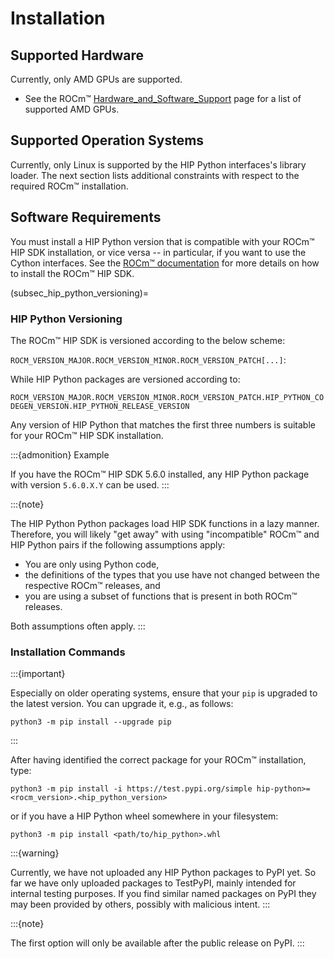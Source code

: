 <!-- MIT License
  -- 
  -- Copyright (c) 2023 Advanced Micro Devices, Inc.
  -- 
  -- Permission is hereby granted, free of charge, to any person obtaining a copy
  -- of this software and associated documentation files (the "Software"), to deal
  -- in the Software without restriction, including without limitation the rights
  -- to use, copy, modify, merge, publish, distribute, sublicense, and/or sell
  -- copies of the Software, and to permit persons to whom the Software is
  -- furnished to do so, subject to the following conditions:
  -- 
  -- The above copyright notice and this permission notice shall be included in all
  -- copies or substantial portions of the Software.
  -- 
  -- THE SOFTWARE IS PROVIDED "AS IS", WITHOUT WARRANTY OF ANY KIND, EXPRESS OR
  -- IMPLIED, INCLUDING BUT NOT LIMITED TO THE WARRANTIES OF MERCHANTABILITY,
  -- FITNESS FOR A PARTICULAR PURPOSE AND NONINFRINGEMENT. IN NO EVENT SHALL THE
  -- AUTHORS OR COPYRIGHT HOLDERS BE LIABLE FOR ANY CLAIM, DAMAGES OR OTHER
  -- LIABILITY, WHETHER IN AN ACTION OF CONTRACT, TORT OR OTHERWISE, ARISING FROM,
  -- OUT OF OR IN CONNECTION WITH THE SOFTWARE OR THE USE OR OTHER DEALINGS IN THE
  -- SOFTWARE.
  -->
# Installation

## Supported Hardware

Currently, only AMD GPUs are supported.

* See the ROCm&trade; [Hardware_and_Software_Support](https://docs.amd.com/bundle/Hardware_and_Software_Reference_Guide/page/Hardware_and_Software_Support.html) page for a list of supported AMD GPUs.

## Supported Operation Systems

Currently, only Linux is supported by the HIP Python interfaces's library loader.
The next section lists additional constraints with respect to the required ROCm&trade; installation.

## Software Requirements

You must install a HIP Python version that is compatible with your  ROCm&trade; HIP SDK installation, or vice versa -- in particular, if you want to use the Cython interfaces. See the [ROCm&trade; documentation](https://rocm.docs.amd.com/en/latest/index.html) for more details on how to install the ROCm&trade; HIP SDK.

(subsec_hip_python_versioning)=
### HIP Python Versioning

The ROCm&trade; HIP SDK is versioned according to the below scheme:

``ROCM_VERSION_MAJOR.ROCM_VERSION_MINOR.ROCM_VERSION_PATCH[...]``:

While HIP Python packages are versioned according to:

``ROCM_VERSION_MAJOR.ROCM_VERSION_MINOR.ROCM_VERSION_PATCH.HIP_PYTHON_CODEGEN_VERSION.HIP_PYTHON_RELEASE_VERSION``

Any version of HIP Python that matches the first three numbers is suitable for your ROCm&trade; HIP SDK installation.

:::{admonition} Example

If you have the ROCm&trade; HIP SDK 5.6.0 installed, any
HIP Python package with version `5.6.0.X.Y` can be used.
:::

:::{note}

The HIP Python Python packages load HIP SDK functions in a lazy manner.
Therefore, you will likely "get away" with using "incompatible" ROCm&trade; and HIP Python pairs if the
following assumptions apply: 

* You are only using Python code, 
* the definitions of the types that you use have not changed between the respective ROCm&trade; releases, and 
* you are using a subset of functions that is present in both ROCm&trade; releases. 

Both assumptions often apply.
:::

### Installation Commands


:::{important}

Especially on older operating systems, ensure that your `pip` is upgraded to
the latest version. You can upgrade it, e.g., as follows:

```shell
python3 -m pip install --upgrade pip
```
:::

After having identified the correct package for your ROCm&trade; installation, type:

```shell
python3 -m pip install -i https://test.pypi.org/simple hip-python>=<rocm_version>.<hip_python_version>
```

or if you have a HIP Python wheel somewhere in your filesystem:

```shell
python3 -m pip install <path/to/hip_python>.whl
```
:::{warning}

Currently, we have not uploaded any HIP Python packages to PyPI yet.
So far we have only uploaded packages to TestPyPI, mainly intended for internal
testing purposes. If you find similar named packages
on PyPI they may been provided by others, possibly with
malicious intent.
:::

:::{note}

The first option will only be available after the public release on PyPI.
:::
